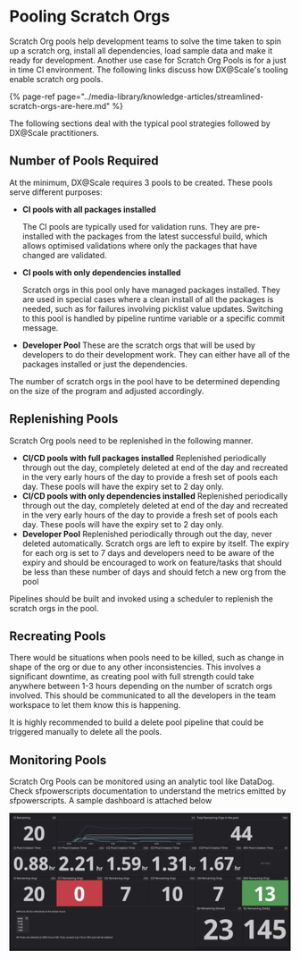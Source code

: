 # Pooling Scratch Orgs

Scratch Org pools help development teams to solve the time taken to spin up a scratch org, install all dependencies, load sample data and make it ready for development. Another use case for Scratch Org Pools is for a just in time CI environment. The following links discuss how DX@Scale's tooling enable scratch org pools.

{% page-ref page="../media-library/knowledge-articles/streamlined-scratch-orgs-are-here.md" %}

The following sections deal with the typical pool strategies followed by DX@Scale practitioners.

## Number of Pools Required

At the minimum, DX@Scale requires 3 pools to be created. These pools serve different purposes:

* **CI pools with all packages installed**

  The CI pools are typically used for validation runs. They are pre-installed with the packages from the latest successful build, which allows optimised validations where only the packages that have changed are validated.

* **CI pools with only dependencies installed**

  Scratch orgs in this pool only have managed packages installed. They are used in special cases where a clean install of all the packages is needed, such as for failures involving picklist value updates. Switching to this pool is handled by pipeline runtime variable or a specific commit message.

* **Developer Pool** These are the scratch orgs that will be used by developers to do their development work. They can either have all of the packages installed or just the dependencies.

The number of scratch orgs in the pool have to be determined depending on the size of the program and adjusted accordingly.

## Replenishing Pools

Scratch Org pools need to be replenished in the following manner.

* **CI/CD pools with full packages installed** Replenished periodically through out the day, completely deleted at end of the day and recreated in the very early hours of the day to provide a fresh set of pools each day. These pools will have the expiry set to 2 day only.
* **CI/CD pools with only dependencies installed** Replenished periodically through out the day, completely deleted at end of the day and recreated in the very early hours of the day to provide a fresh set of pools each day. These pools will have the expiry set to 2 day only.
* **Developer Pool** Replenished periodically through out the day, never deleted automatically. Scratch orgs are left to expire by itself. The expiry for each org is set to 7 days and developers need to be aware of the expiry and should be encouraged to work on feature/tasks that should be less than these number of days and should fetch a new org from the pool

Pipelines should be built and invoked using a scheduler to replenish the scratch orgs in the pool.

## Recreating Pools

There would be situations when pools need to be killed, such as change in shape of the org or due to any other inconsistencies. This involves a significant downtime, as creating pool with full strength could take anywhere between 1-3 hours depending on the number of scratch orgs involved. This should be communicated to all the developers in the team workspace to let them know this is happening.

It is highly recommended to build a delete pool pipeline that could be triggered manually to delete all the pools.

## Monitoring Pools

Scratch Org Pools can be monitored using an analytic tool like DataDog. Check sfpowerscripts documentation to understand the metrics emitted by sfpowerscripts. A sample dashboard is attached below

![](../.gitbook/assets/image%20%2855%29.png)


